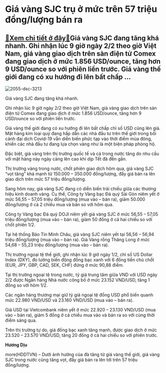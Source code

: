Giá vàng SJC trụ ở mức trên 57 triệu đồng/lượng bán ra
======================================================

[:gift:Xem chi tiết ở đây:gift:](https://hddtvn.com/gia-vang-sjc-tru-o-muc-tren-57-trieu-dong-luong-ban-ra/)Giá vàng SJC đang tăng khá nhanh. Ghi nhận lúc 9 giờ ngày 2/2 theo giờ Việt Nam, giá vàng giao dịch trên sàn điện tử Comex đang giao dịch ở mức 1.856 USD/ounce, tăng hơn 9 USD/ounce so với phiên liền trước. Giá vàng thế giới đang có xu hướng đi lên bất chấp …
-------------------------------------------------------------------------------------------------------------------------------------------------------------------------------------------------------------------------------------------------------------------





![2055-dsc-3213](https://hddtvn.com/wp-content/uploads/2021/02/62491571.jpg "Giá vàng đang rơi thẳng đứng.")


Giá vàng SJC đang tăng khá nhanh.



Ghi nhận lúc 9 giờ ngày 2/2 theo giờ Việt Nam, giá vàng giao dịch trên sàn điện tử Comex đang giao dịch ở mức 1.856 USD/ounce, tăng hơn 9 USD/ounce so với phiên liền trước.


Giá vàng thế giới đang có xu hướng đi lên bất chấp chỉ số USD cũng lên giá. Mặt hàng kim loại quý đang hấp dẫn các nhà đầu tư trên thế giới trong bối cảnh đại dịch Covid-19 vẫn diễn biến phức tạp vào thời điểm mùa đông, khiến các nhà đầu tư đang lựa chọn vàng như là một biện pháp phòng hộ.


Đặc biệt, giá vàng trên thị trường quốc tế và cả trong nước tăng do nhu cầu với mặt hàng này ngày càng lên cao khi dịp Tết đã đến gần.


Thị trường vàng trong nước, chốt phiên giao dịch hôm qua, giá vàng SJC “vọt tăng” khá mạnh từ 150.000 – 350.000 đồng/lượng, đẩy giá bán ra lên giao dịch trên mức 57 triệu đồng/lượng.


Sang hôm nay, giá vàng SJC đang có diễn biến trái chiều giữa các thương hiệu kinh doanh vàng. Cụ thể, Công ty Vàng bạc Đá quý Sài Gòn niêm yết ở mức 56,55 – 57,05 triệu đồng/lượng (mua vào – bán ra), giảm 50.000 đồng/lượng ở cả 2 chiều mua và bán so với hôm qua.


Công ty Vàng bạc Đá quý DOJI niêm yết giá vàng SJC ở mức 56,55 – 57,05 triệu đồng/lượng (mua vào – bán ra), giảm 50 đồng ở cả hai chiều so với chốt phiên 1/2.


Tại hệ thống Bảo Tín Minh Châu, giá vàng SJC niêm yết tại 56,56 – 56,94 triệu đồng/lượng (mua vào – bán ra). Giá Vàng rồng Thăng Long ở mức 54,68 – 55,23 triệu đồng/lượng (mua vào – bán ra).


Thị trường ngoại tệ thế giới, ghi nhận lúc 9 giờ ngày 1/2, chỉ số US Dollar Index (DXY), đo lường biến động đồng bạc xanh với 6 đồng tiền chủ chốt (EUR, JPY, GBP, CAD, SEK, CHF) đứng ở mức 90,88 điểm.


Tại thị trường ngoại tệ trong nước, tỷ giá trung tâm giữa VND với USD ngày 2/2 được Ngân hàng Nhà nước công bố ở mức 23.152 VND/USD, tăng 1 đồng so với hôm 1/2.


Các ngân hàng thương mại giữ tỷ giá ngoại tệ đồng USD phổ biến quanh mức 22.980 VND/USD và 23.160 VND/USD (mua vào – bán ra).


Giá USD tại Vietcombank niêm yết ở mức 22.920 – 23.130 VND/USD (mua vào – bán ra), giảm 5 đồng ở cả chiều mua vào và bán ra so với cùng thời điểm sáng qua.


Trên thị trường tự do, giá đồng bạc xanh tăng mạnh, được giao dịch ở mức 23.520 – 23.570 VND/USD, tăng 20 đồng ở cả hai chiều so với phiên trước.




**Hương Dịu**



more(HDDTVN) – Dưới ảnh hưởng của đà tăng từ giá vàng thế giới, giá vàng SJC trong nước cũng tăng vọt, đẩy giá bán ra lên tới trên 57 triệu đồng/lượng.

